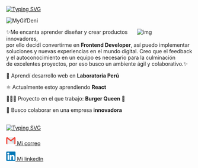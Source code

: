 <a href="https://git.io/typing-svg"><img src="https://readme-typing-svg.demolab.com?font=Fira+Code&size=25&pause=1000&color=F733E9&background=23E7FF00&center=verdadero&vCenter=falso&width=435&lines=Hola+%F0%9F%91%8B+Soy+Denis" alt="Typing SVG" /></a>

![MyGifDeni](https://user-images.githubusercontent.com/104202005/199548058-b26bc727-27d5-45e6-8538-e840d95aa88a.gif)

<img align="right" src="https://user-images.githubusercontent.com/104202005/199613663-9d2720fc-c2b0-410f-93c9-c5fd024855f8.gif" width="300px" alt="img" align="right" style="max-width: 30%;">

<p dir="auto">
✨Me encanta aprender diseñar y crear productos innovadores, <br>
  por ello decidí convertirme en <strong>Frontend Developer</strong>, así puedo implementar <br>
  soluciones y nuevas experiencias en el mundo digital. Creo que el feedback<br>
  y el autoconocimiento en un equipo es necesario para la culminación <br>
  de excelentes proyectos, por eso busco un ambiente ágil y colaborativo.✨<br> 
</p>


💛 Aprendí desarrollo web en <strong>Laboratoria Perú</strong>

⚛️ Actualmente estoy aprendiendo <strong>React</strong>

👩🏻‍💻  Proyecto en el que trabajo: <strong>Burger Queen</strong> 🌱

👯 Busco colaborar en una empresa <strong>innovadora</strong>
<br>
<br>

<a href="https://git.io/typing-svg"><img src="https://readme-typing-svg.demolab.com?font=Fira+Code&pause=1000&color=F529F7&width=435&lines=Redes+y+Contacto%3A" alt="Typing SVG" /></a><br>

<a href="mailto:mardeni2022@gmail.com"><img src="https://github.com/deut-erium/deut-erium/raw/master/assets/gmail.svg" width="25px" alt="mail" style="max-width: 100%;"> Mi correo </a>


<a href="https://www.linkedin.com/in/denis-romero/" rel="nofollow"><img src="https://github.com/deut-erium/deut-erium/raw/master/assets/linkedin.svg" width="25px" alt="LinkedIn" style="max-width: 100%;"> Mi linkedIn </a>







